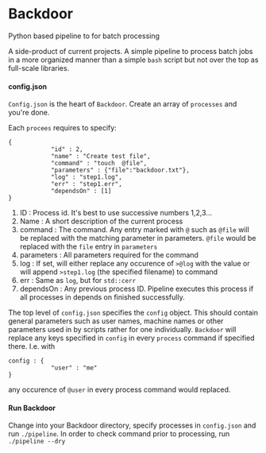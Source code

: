 # Backdoor
Python based pipeline to for batch processing 


A side-product of current projects. 
A simple pipeline to process batch jobs in a more organized manner than a simple `bash` script but not over the top as full-scale libraries.

#### config.json

`Config.json` is the heart of `Backdoor`. Create an array of `processes` and you're done.

Each `procees` requires to specify:

```
{
            "id" : 2,
            "name" : "Create test file",
            "command" : "touch  @file",
            "parameters" : {"file":"backdoor.txt"},
            "log" : "step1.log",
            "err" : "step1.err",
            "dependsOn" : [1]
}
```

1. ID : Process id. It's best to use successive numbers 1,2,3...
2. Name : A short description of the current process
3. command : The command. Any entry marked with `@` such as `@file` will be replaced with the matching parameter in parameters. `@file` would be replaced with the `file` entry in `parameters`
4. parameters : All parameters required for the command
5. log : If set, will either replace any occurence of `>@log` with the value or will append `>step1.log` (the specified filename) to command
6. err : Same as `log`, but for `std::cerr`
7. dependsOn : Any previous process ID. Pipeline executes this process if all processes in depends on finished successfully.

The top level of `config.json` specifies the `config` object. This should contain general parameters such as user names, machine names or other parameters used in by scripts rather for one individually. `Backdoor` will replace any keys specified in `config` in every `process` command if specified there. I.e. with

```
config : {
            "user" : "me"
}
```

any occurence of `@user` in every process command would replaced.

#### Run Backdoor

Change into your Backdoor directory, specify processes in `config.json` and run `./pipeline`.
In order to check command prior to processing, run `./pipeline --dry`
